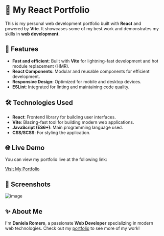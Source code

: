 # 📁 My React Portfolio

This is my personal web development portfolio built with **React** and powered by **Vite**. It showcases some of my best work and demonstrates my skills in **web development**.

## 🚀 Features

- **Fast and efficient**: Built with **Vite** for lightning-fast development and hot module replacement (HMR).
- **React Components**: Modular and reusable components for efficient development.
- **Responsive Design**: Optimized for mobile and desktop devices.
- **ESLint**: Integrated for linting and maintaining code quality.

## 🛠️ Technologies Used

- **React**: Frontend library for building user interfaces.
- **Vite**: Blazing-fast tool for building modern web applications.
- **JavaScript (ES6+)**: Main programming language used.
- **CSS/SCSS**: For styling the application.
  
## 🌐 Live Demo

You can view my portfolio live at the following link:

[Visit My Portfolio](https://bqcount.github.io/)

## 📸 Screenshots

![image](https://github.com/user-attachments/assets/ba4996f4-410c-4b31-9b56-d3670152da44)


## ✨ About Me

I'm **Daniela Romero**, a passionate **Web Developer** specializing in modern web technologies. Check out my [portfolio](https://bqcount.github.io/) to see more of my work!
